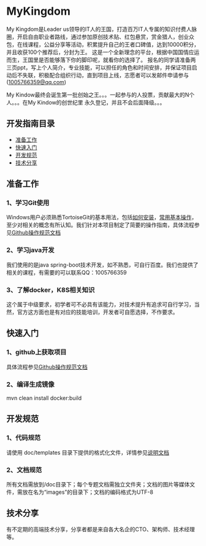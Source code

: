 # MyKingdom

My Kingdom是Leader us领导的IT人的王国，打造百万IT人专属的知识付费人脉圈，开启自由职业者路线，通过参加原创技术贴、红包悬赏，赏金猎人，创业众包，在线课程，公益分享等活动，积累提升自己的王者口碑值，达到10000积分，并且收获100个推荐后，分封为王。
这是一个全新理念的平台，根据中国国情应运而生，王国里是否能够落下你的脚印呢，就看你的选择了。
报名的同学请准备两三页ppt，写上个人简介，专业技能，可以担任的角色和时间安排，并保证项目启动后不失联，积极配合组织行动，直到项目上线，志愿者可以发邮件申请参与(1005766359@qq.com)

My Kindow最终会诞生第一批创始之王。。。一起参与的人投票，贡献最大的N个人。。。在My Kindow的创世纪里 永久登记，并且不会后面降级。。。

## 开发指南目录
* [准备工作](#准备工作)
* [快速入门](#快速入门)
* [开发规范](#开发规范)
* [技术分享](#技术分享)

## 准备工作
###	1、学习Git使用
Windows用户必须熟悉TortoiseGit的基本用法，包括[如何安装](#http://blog.csdn.net/renfufei/article/details/41647937)，[常用基本操作](#http://blog.csdn.net/qx1995318/article/details/52006561)，至少对相关的概念有所认知。我们针对本项目制定了简要的操作指南，具体流程参见[Github操作规范文档](#/doc/develop-guide/github-develop-guide.md)

###	2、学习java开发
我们使用的是java spring-boot技术开发，如不熟悉，可自行百度。我们也提供了相关的课程，有需要的可以联系QQ：1005766359

###	3、了解docker，K8S相关知识
这个属于中级要求，初学者可不必具有该能力，对技术提升有追求可自行学习，当然，官方这方面也是有对应的技能培训，开发者可自愿选择，不作要求。

## 快速入门

###	1、github上获取项目
具体流程参见[Github操作规范文档](#/doc/develop-guide/github-develop-guide.md)

###	2、编译生成镜像
mvn clean install docker:build

## 开发规范
###	1、代码规范
请使用 doc/templates 目录下提供的格式化文件，详情参见[说明文档](#/doc/templates/README.md)

###	2、文档规范
所有文档需放到/doc目录下；每个专题文档需独立文件夹；文档的图片等媒体文件，需放在名为“images”的目录下；文档的编码格式为UTF-8

## 技术分享
有不定期的高端技术分享，分享者都是来自各大名企的CTO、架构师、技术经理等。